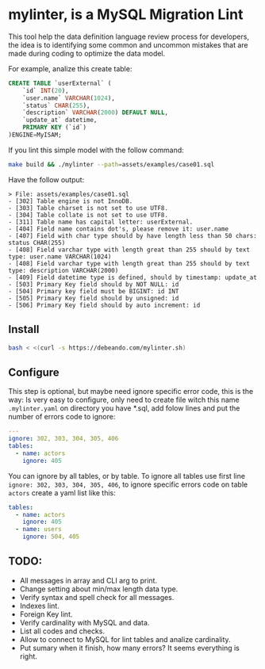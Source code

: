 # mylinter, is a MySQL Migration Lint
This tool help the data definition language review process for developers, the idea is to identifying some common and uncommon mistakes that are made during coding to optimize the data model.

For example, analize this create table:

```sql
CREATE TABLE `userExternal` (
    `id` INT(20),
    `user.name` VARCHAR(1024),
    `status` CHAR(255),
    `description` VARCHAR(2000) DEFAULT NULL,
    `update_at` datetime,
    PRIMARY KEY (`id`)
)ENGINE=MyISAM;
```

If you lint this simple model with the follow command:

```bash
make build && ./mylinter --path=assets/examples/case01.sql
```

Have the follow output:

```
> File: assets/examples/case01.sql
- [302] Table engine is not InnoDB.
- [303] Table charset is not set to use UTF8.
- [304] Table collate is not set to use UTF8.
- [311] Table name has capital letter: userExternal.
- [404] Field name contains dot's, please remove it: user.name
- [407] Field with char type should by have length less than 50 chars: status CHAR(255)
- [408] Field varchar type with length great than 255 should by text type: user.name VARCHAR(1024)
- [408] Field varchar type with length great than 255 should by text type: description VARCHAR(2000)
- [409] Field datetime type is defined, should by timestamp: update_at
- [503] Primary Key field should by NOT NULL: id
- [504] Primary key field must be BIGINT: id INT
- [505] Primary Key field should by unsigned: id
- [506] Primary Key field should by auto increment: id
```

## Install

```bash
bash < <(curl -s https://debeando.com/mylinter.sh)
```

## Configure

This step is optional, but maybe need ignore specific error code, this is the way: Is very easy to configure, only need to create file witch this name `.mylinter.yaml` on directory you have \*.sql, add folow lines and put the number of errors code to ignore:

```yaml
---
ignore: 302, 303, 304, 305, 406
tables:
  - name: actors
    ignore: 405
```

You can ignore by all tables, or by table. To ignore all tables use first line `ignore: 302, 303, 304, 305, 406`, to ignore specific errors code on table `actors` create a yaml list like this:

```yaml
tables:
  - name: actors
    ignore: 405
  - name: users
    ignore: 504, 405
```

## TODO:

- All messages in array and CLI arg to print.
- Change setting about min/max length data type.
- Verify syntax and spell check for all messages.
- Indexes lint.
- Foreign Key lint.
- Verify cardinality with MySQL and data.
- List all codes and checks.
- Allow to connect to MySQL for lint tables and analize cardinality.
- Put sumary when it finish, how many errors? It seems everything is right.
